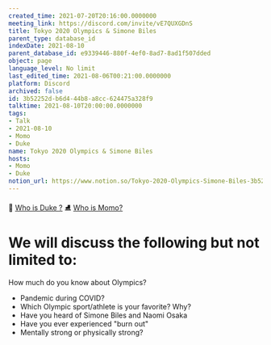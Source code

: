 ```yaml
---
created_time: 2021-07-20T20:16:00.0000000
meeting_link: https://discord.com/invite/vE7QUXGDnS
title: Tokyo 2020 Olympics & Simone Biles
parent_type: database_id
indexDate: 2021-08-10
parent_database_id: e9339446-880f-4ef0-8ad7-8ad1f507dded
object: page
language_level: No limit
last_edited_time: 2021-08-06T00:21:00.0000000
platform: Discord
archived: false
id: 3b52252d-b6d4-44b8-a8cc-624475a328f9
talktime: 2021-08-10T20:00:00.0000000
tags:
- Talk
- 2021-08-10
- Momo
- Duke
name: Tokyo 2020 Olympics & Simone Biles
hosts:
- Momo
- Duke
notion_url: https://www.notion.so/Tokyo-2020-Olympics-Simone-Biles-3b52252db6d444b8a8cc624475a328f9
---
```



👑   [Who is Duke ?](/e0958ccc596f4efea798c99507f0f16e) 
⛸️  [Who is Momo?](/23f0f26c7f1547c0b08477c0c6f1f461) 

# We will discuss the following but not limited to:
How much do you know about Olympics?
   - Pandemic during COVID?
   - Which Olympic sport/athlete is your favorite? Why?
   - Have you heard of Simone Biles and Naomi Osaka
   - Have you ever experienced "burn out"
   - Mentally strong or physically strong?




